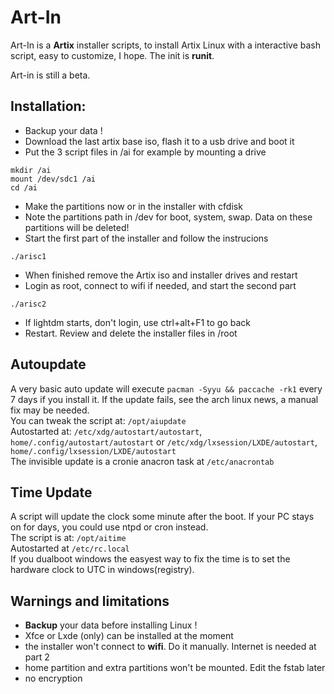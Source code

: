 # Art-In
Art-In is a **Artix** installer scripts, to install Artix Linux with a interactive bash script, easy to customize, I hope. The init is **runit**. 

Art-in is still a beta.
## Installation:
- Backup your data !
- Download the last artix base iso, flash it to a usb drive and boot it
- Put the 3 script files in /ai for example by mounting a drive
```
mkdir /ai
mount /dev/sdc1 /ai
cd /ai
```
- Make the partitions now or in the installer with cfdisk
- Note the partitions path in /dev for boot, system, swap. Data on these partitions will be deleted!
- Start the first part of the installer and follow the instrucions
```
./arisc1
```
- When finished remove the Artix iso and installer drives and restart
- Login as root, connect to wifi if needed, and start the second part
```
./arisc2
```
- If lightdm starts, don't login, use ctrl+alt+F1 to go back
- Restart. Review and delete the installer files in /root

## Autoupdate
A very basic auto update will execute `pacman -Syyu && paccache -rk1` every 7 days if you install it. If the update fails, see  the arch linux news, a manual fix may be needed.\
You can tweak the script at: `/opt/aiupdate`\
Autostarted at: `/etc/xdg/autostart/autostart`, `home/.config/autostart/autostart` or `/etc/xdg/lxsession/LXDE/autostart`, `home/.config/lxsession/LXDE/autostart`\
The invisible update is a cronie anacron task at `/etc/anacrontab`

## Time Update
A script will update the clock some minute after the boot. If your PC stays on for days, you could use ntpd or cron instead.\
The script is at: `/opt/aitime`\
Autostarted at `/etc/rc.local`\
If you dualboot windows the easyest way to fix the time is to set the hardware clock to UTC in windows(registry).

## Warnings and limitations
- **Backup** your data before installing Linux !
- Xfce or Lxde (only) can be installed at the moment
- the installer won't connect to **wifi**. Do it manually. Internet is needed at part 2
- home partition and extra partitions won't be mounted. Edit the fstab later
- no encryption
